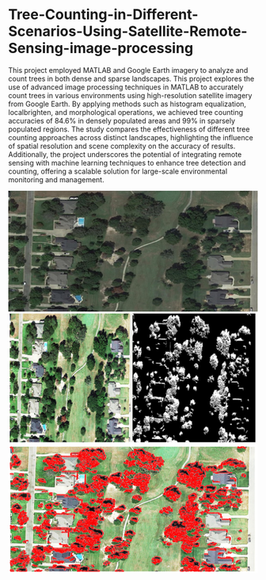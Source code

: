 # Tree-Counting-in-Different-Scenarios-Using-Satellite-Remote-Sensing-image-processing
This project employed MATLAB and Google Earth imagery to analyze and count trees in both dense and sparse landscapes. 
This project explores the use of advanced image processing techniques in MATLAB to accurately count trees in various environments using high-resolution satellite imagery from Google Earth. By applying methods such as histogram equalization, localbrighten, and morphological operations, we achieved tree counting accuracies of 84.6% in densely populated areas and 99% in sparsely populated regions. The study compares the effectiveness of different tree counting approaches across distinct landscapes, highlighting the influence of spatial resolution and scene complexity on the accuracy of results. Additionally, the project underscores the potential of integrating remote sensing with machine learning techniques to enhance tree detection and counting, offering a scalable solution for large-scale environmental monitoring and management.

![Original Image](Original_img%20(2).png)
![Segmented Image](segmented_img.jpg)
![Overlay Final Image](overlay_final.jpg)

